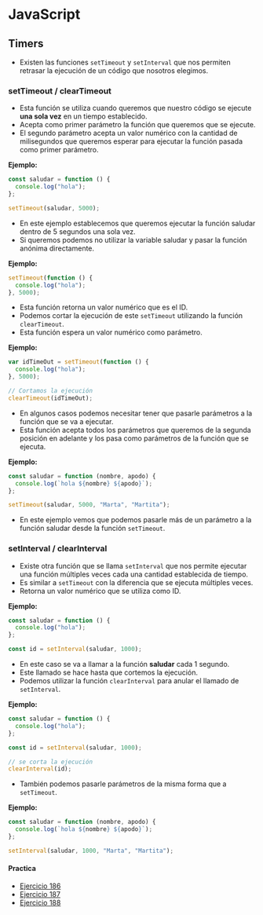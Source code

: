 # JavaScript

## Timers

- Existen las funciones `setTimeout` y `setInterval` que nos permiten retrasar la ejecución de un código que nosotros elegimos.

### setTimeout / clearTimeout

- Esta función se utiliza cuando queremos que nuestro código se ejecute **una sola vez** en un tiempo establecido.
- Acepta como primer parámetro la función que queremos que se ejecute.
- El segundo parámetro acepta un valor numérico con la cantidad de milisegundos que queremos esperar para ejecutar la función pasada como primer parámetro.

**Ejemplo:**

```js
const saludar = function () {
  console.log("hola");
};

setTimeout(saludar, 5000);
```

- En este ejemplo establecemos que queremos ejecutar la función saludar dentro de 5 segundos una sola vez.
- Si queremos podemos no utilizar la variable saludar y pasar la función anónima directamente.

**Ejemplo:**

```js
setTimeout(function () {
  console.log("hola");
}, 5000);
```

- Esta función retorna un valor numérico que es el ID.
- Podemos cortar la ejecución de este `setTimeout` utilizando la función `clearTimeout`.
- Esta función espera un valor numérico como parámetro.

**Ejemplo:**

```js
var idTimeOut = setTimeout(function () {
  console.log("hola");
}, 5000);

// Cortamos la ejecución
clearTimeout(idTimeOut);
```

- En algunos casos podemos necesitar tener que pasarle parámetros a la función que se va a ejecutar.
- Esta función acepta todos los parámetros que queremos de la segunda posición en adelante y los pasa como parámetros de la función que se ejecuta.

**Ejemplo:**

```js
const saludar = function (nombre, apodo) {
  console.log(`hola ${nombre} ${apodo}`);
};

setTimeout(saludar, 5000, "Marta", "Martita");
```

- En este ejemplo vemos que podemos pasarle más de un parámetro a la función saludar desde la función `setTimeout`.

### setInterval / clearInterval

- Existe otra función que se llama `setInterval` que nos permite ejecutar una función múltiples veces cada una cantidad establecida de tiempo.
- Es similar a `setTimeout` con la diferencia que se ejecuta múltiples veces.
- Retorna un valor numérico que se utiliza como ID.

**Ejemplo:**

```js
const saludar = function () {
  console.log("hola");
};

const id = setInterval(saludar, 1000);
```

- En este caso se va a llamar a la función **saludar** cada 1 segundo.
- Este llamado se hace hasta que cortemos la ejecución.
- Podemos utilizar la función `clearInterval` para anular el llamado de `setInterval`.

**Ejemplo:**

```js
const saludar = function () {
  console.log("hola");
};

const id = setInterval(saludar, 1000);

// se corta la ejecución
clearInterval(id);
```

- También podemos pasarle parámetros de la misma forma que a `setTimeout`.

**Ejemplo:**

```js
const saludar = function (nombre, apodo) {
  console.log(`hola ${nombre} ${apodo}`);
};

setInterval(saludar, 1000, "Marta", "Martita");
```

#### Practica

- [Ejercicio 186](../ejercicios/consignas/js/ej186.md)
- [Ejercicio 187](../ejercicios/consignas/js/ej187.md)
- [Ejercicio 188](../ejercicios/consignas/js/ej188.md)
